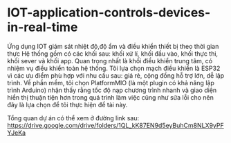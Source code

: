 # IOT-application-controls-devices-in-real-time
Ứng dụng IOT giám sát nhiệt độ,độ ẩm và điều khiển thiết bị theo thời gian thực
Hệ thống gồm có các khối sau: khối xử lí, khối đầu vào, khối thực thi, khối sever và khối app. Quan trọng nhất là khối điều khiển trung tâm, có nhiệm vụ điều khiển toàn hệ thống.
Tôi lựa chọn mạch điều khiển là ESP32 vì các ưu điểm phù hợp với nhu cầu sau: giá rẻ, cộng đồng hỗ trợ lớn, dễ lập trình. 
Về phần mềm, tôi chọn PlatformMIO (là một plugin có khả năng lập trình Arduino) nhận thấy rằng tốc độ nạp chương trình nhanh 
và giao diện hiển thị thuận tiện hơn trong quá trình làm việc cũng như sửa lỗi cho nên đây là lựa chọn để tôi thực hiện đề tài này.

Tổng quan dự án có thể xem ở đường link sau: https://drive.google.com/drive/folders/1QL_kK87EN9d5eyBuhCm8NLX9yPFYJeKa
